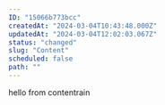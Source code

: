 ```yaml
---
ID: "15066b773bcc"
createdAt: "2024-03-04T10:43:48.000Z"
updatedAt: "2024-03-04T12:02:03.067Z"
status: "changed"
slug: "Content"
scheduled: false
path: ""
---
```

hello from contentrain